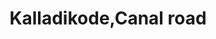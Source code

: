---
title: Kalladikode,Canal road
url: /kalladikode-canal-road/
latitude: 10.894
longitude: 76.537
---